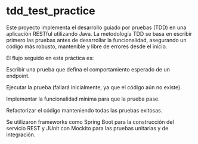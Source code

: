 ﻿# tdd_test_practice
Este proyecto implementa el desarrollo guiado por pruebas (TDD) en una aplicación RESTful utilizando Java. La metodología TDD se basa en escribir primero las pruebas antes de desarrollar la funcionalidad, asegurando un código más robusto, mantenible y libre de errores desde el inicio.

El flujo seguido en esta práctica es:

Escribir una prueba que defina el comportamiento esperado de un endpoint.

Ejecutar la prueba (fallará inicialmente, ya que el código aún no existe).

Implementar la funcionalidad mínima para que la prueba pase.

Refactorizar el código manteniendo todas las pruebas exitosas.

Se utilizaron frameworks como Spring Boot para la construcción del servicio REST y JUnit con Mockito para las pruebas unitarias y de integración.

